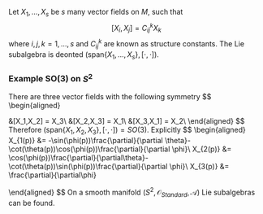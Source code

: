 Let $X_1,...,X_s$ be $s$ many vector fields on $M$, such that 
$$
[X_i,X_j] = C^k_{ij}X_k
$$
where $i,j,k = 1,...,s$ and $C^k_{ij}$ are known as structure constants. The Lie subalgebra is deonted ($\text{span}\{X_1,...,X_s\},[\cdot,\cdot])$.

### Example SO(3) on $S^2$
There are three vector fields with the following symmetry
$$
\begin{aligned}

&[X_1,X_2] = X_3\\
&[X_2,X_3] = X_1\\
&[X_3,X_1] = X_2\\
\end{aligned}
$$
Therefore $(\text{span}\{X_1,X_2,X_3\},[\cdot,\cdot]) = SO(3)$.
Explicitly
$$
\begin{aligned}
X_{1(p)} &= -\sin(\phi(p))\frac{\partial}{\partial \theta}-\cot(\theta(p))\cos(\phi(p))\frac{\partial}{\partial \phi}\\
X_{2(p)} &= \cos(\phi(p))\frac{\partial}{\partial\theta}-\cot(\theta(p))\sin(\phi(p))\frac{\partial}{\partial \phi}\\
X_{3(p)} &= \frac{\partial}{\partial\phi}

\end{aligned}
$$
On a smooth manifold $(S^2,\mathcal{O}_{Standard},\mathcal{A})$ Lie subalgebras can be found.